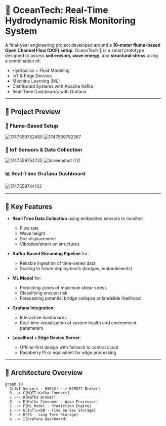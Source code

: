 # 🌊 OceanTech: Real-Time Hydrodynamic Risk Monitoring System

A final-year engineering project developed around a **10-meter flume-based Open Channel Flow (OCF) setup**, OceanTech 🤖 is a smart prototype designed to assess **soil erosion, wave energy**, and **structural stress** using a combination of:

- Hydraulics + Fluid Modeling
- IoT & Edge Devices
- Machine Learning (ML)
- Distributed Systems with Apache Kafka
- Real-Time Dashboards with Grafana

---

## 📸 Project Preview

### 🔧 Flume-Based Setup
![1747559752465](https://github.com/user-attachments/assets/b273a0d4-b2e3-40eb-adad-55d344386c99)
![1747559752267](https://github.com/user-attachments/assets/93fbe56d-ba60-4d08-81c6-e6a771474dd1)


### 📡 IoT Sensors & Data Collection
![1747559754725](https://github.com/user-attachments/assets/ab5a26c4-a50a-4d07-a1eb-35be47c1512a)
![Screenshot (12)](https://github.com/user-attachments/assets/22454f7a-ff44-40b5-92c2-4c34ea108513)


### 📊 Real-Time Grafana Dashboard
![1747559744102](https://github.com/user-attachments/assets/34124bfa-8a5d-416f-ad8e-89e60a7c1fd6)


---

## 🚀 Key Features

- **Real-Time Data Collection** using embedded sensors to monitor:
  - Flow rate
  - Wave height
  - Soil displacement
  - Vibration/strain on structures

- **Kafka-Based Streaming Pipeline** for:
  - Reliable ingestion of time-series data
  - Scaling to future deployments (bridges, embankments)

- **ML Model** for:
  - Predicting zones of maximum shear stress
  - Classifying erosion risk
  - Forecasting potential bridge collapse or landslide likelihood

- **Grafana Integration**:
  - Interactive dashboards
  - Real-time visualization of system health and environment parameters

- **Localhost + Edge Device Server**:
  - Offline-first design with fallback to central cloud
  - Raspberry Pi or equivalent for edge processing

---

## 🧠 Architecture Overview

```mermaid
graph TD
  A[IoT Sensors - ESP32] --> B[MQTT Broker]
  B --> C[MQTT-Kafka Connect]
  C --> D[Kafka Broker]
  D --> E[Kafka Consumer - Wave Processor]
  E --> F[ML Model - Prediction Engine]
  E --> G[InfluxDB - Time Series Storage]
  E --> H[S3 - Long Term Storage]
  G --> I[Grafana Dashboard]

